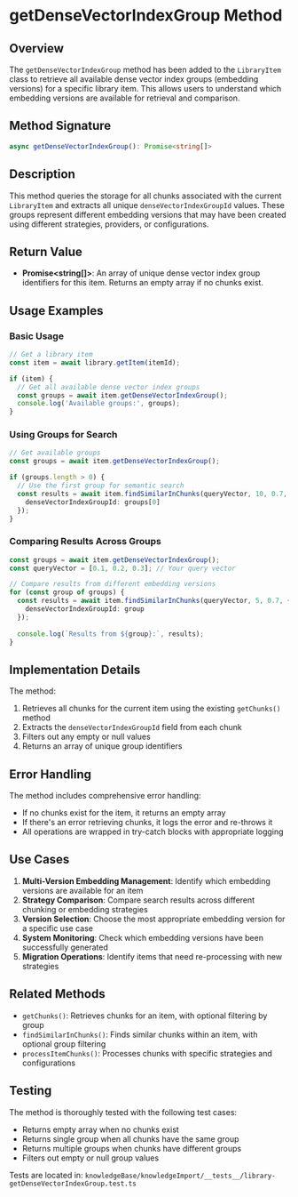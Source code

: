 # getDenseVectorIndexGroup Method

## Overview

The `getDenseVectorIndexGroup` method has been added to the `LibraryItem` class to retrieve all available dense vector index groups (embedding versions) for a specific library item. This allows users to understand which embedding versions are available for retrieval and comparison.

## Method Signature

```typescript
async getDenseVectorIndexGroup(): Promise<string[]>
```

## Description

This method queries the storage for all chunks associated with the current `LibraryItem` and extracts all unique `denseVectorIndexGroupId` values. These groups represent different embedding versions that may have been created using different strategies, providers, or configurations.

## Return Value

- **Promise<string[]>**: An array of unique dense vector index group identifiers for this item. Returns an empty array if no chunks exist.

## Usage Examples

### Basic Usage

```typescript
// Get a library item
const item = await library.getItem(itemId);

if (item) {
  // Get all available dense vector index groups
  const groups = await item.getDenseVectorIndexGroup();
  console.log('Available groups:', groups);
}
```

### Using Groups for Search

```typescript
// Get available groups
const groups = await item.getDenseVectorIndexGroup();

if (groups.length > 0) {
  // Use the first group for semantic search
  const results = await item.findSimilarInChunks(queryVector, 10, 0.7, {
    denseVectorIndexGroupId: groups[0]
  });
}
```

### Comparing Results Across Groups

```typescript
const groups = await item.getDenseVectorIndexGroup();
const queryVector = [0.1, 0.2, 0.3]; // Your query vector

// Compare results from different embedding versions
for (const group of groups) {
  const results = await item.findSimilarInChunks(queryVector, 5, 0.7, {
    denseVectorIndexGroupId: group
  });
  
  console.log(`Results from ${group}:`, results);
}
```

## Implementation Details

The method:
1. Retrieves all chunks for the current item using the existing `getChunks()` method
2. Extracts the `denseVectorIndexGroupId` field from each chunk
3. Filters out any empty or null values
4. Returns an array of unique group identifiers

## Error Handling

The method includes comprehensive error handling:
- If no chunks exist for the item, it returns an empty array
- If there's an error retrieving chunks, it logs the error and re-throws it
- All operations are wrapped in try-catch blocks with appropriate logging

## Use Cases

1. **Multi-Version Embedding Management**: Identify which embedding versions are available for an item
2. **Strategy Comparison**: Compare search results across different chunking or embedding strategies
3. **Version Selection**: Choose the most appropriate embedding version for a specific use case
4. **System Monitoring**: Check which embedding versions have been successfully generated
5. **Migration Operations**: Identify items that need re-processing with new strategies

## Related Methods

- `getChunks()`: Retrieves chunks for an item, with optional filtering by group
- `findSimilarInChunks()`: Finds similar chunks within an item, with optional group filtering
- `processItemChunks()`: Processes chunks with specific strategies and configurations

## Testing

The method is thoroughly tested with the following test cases:
- Returns empty array when no chunks exist
- Returns single group when all chunks have the same group
- Returns multiple groups when chunks have different groups
- Filters out empty or null group values

Tests are located in: `knowledgeBase/knowledgeImport/__tests__/library-getDenseVectorIndexGroup.test.ts`